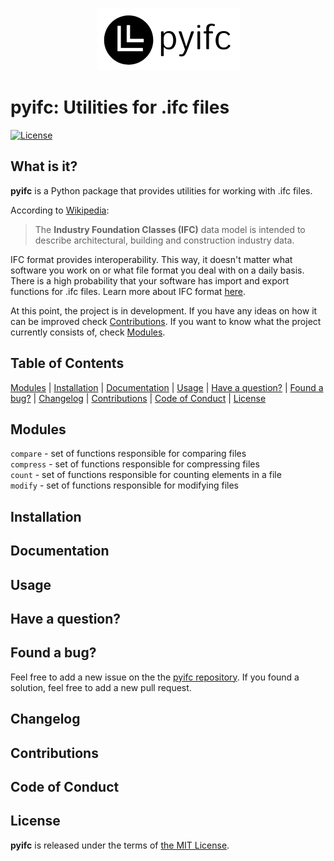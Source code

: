 <p align="center">
  <img src="https://github.com/tbrus/pyifc/blob/master/logo.png?raw=true"/>
</p>

# pyifc: Utilities for .ifc files

[![License](https://img.shields.io/github/license/tbrus/pyifc)](https://github.com/tbrus/pyifc)

## What is it?

**pyifc** is a Python package that provides utilities for working with .ifc files.

According to [Wikipedia](https://en.wikipedia.org/wiki/Industry_Foundation_Classes):
> The **Industry Foundation Classes (IFC)** data model is intended to describe architectural, building and construction industry data.

IFC format provides interoperability. This way, it doesn't matter what 
software you work on or what file format you deal with on a daily basis. 
There is a high probability that your software has import and export 
functions for .ifc files. Learn more about IFC format 
[here](https://www.buildingsmart.org/standards/bsi-standards/industry-foundation-classes/).

At this point, the project is in development. If you have any ideas on how it 
can be improved check [Contributions](https://github.com/tbrus/pyifc#contributions). 
If you want to know what the project currently consists of, check 
[Modules](https://github.com/tbrus/pyifc#modules).

## Table of Contents

[Modules](https://github.com/tbrus/pyifc#modules) | 
[Installation](https://github.com/tbrus/pyifc#installation) | 
[Documentation](https://github.com/tbrus/pyifc#documentation) | 
[Usage](https://github.com/tbrus/pyifc#usage) | 
[Have a question?](https://github.com/tbrus/pyifc#have-a-question) | 
[Found a bug?](https://github.com/tbrus/pyifc#found-a-bug) | 
[Changelog](https://github.com/tbrus/pyifc#changelog) | 
[Contributions](https://github.com/tbrus/pyifc#contributions) | 
[Code of Conduct](https://github.com/tbrus/pyifc#code-of-conduct) | 
[License](https://github.com/tbrus/pyifc#license)

## Modules

`compare` - set of functions responsible for comparing files  
`compress` - set of functions responsible for compressing files  
`count` - set of functions responsible for counting elements in a file  
`modify` - set of functions responsible for modifying files  

## Installation


## Documentation


## Usage


## Have a question?


## Found a bug?

Feel free to add a new issue on the the 
[pyifc repository](https://github.com/tbrus/my-own-package/issues). 
If you found a solution, feel free to add a new pull request.

## Changelog


## Contributions


## Code of Conduct


## License

**pyifc** is released under the terms of [the MIT License](https://github.com/tbrus/pyifc/blob/master/LICENSE).